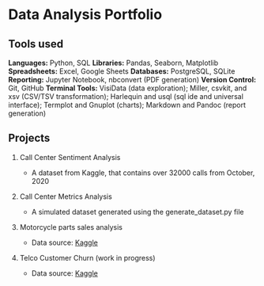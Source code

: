 # Data Analysis Portfolio


## Tools used
**Languages:** Python, SQL
**Libraries:** Pandas, Seaborn, Matplotlib
**Spreadsheets:** Excel, Google Sheets
**Databases:** PostgreSQL, SQLite
**Reporting:** Jupyter Notebook, nbconvert (PDF generation)
**Version Control:** Git, GitHub
**Terminal Tools:** VisiData (data exploration); Miller, csvkit, and xsv (CSV/TSV transformation); Harlequin
and usql (sql ide and universal interface); Termplot and Gnuplot (charts); Markdown and Pandoc (report
generation)

## Projects
1. Call Center Sentiment Analysis
	- A dataset from Kaggle, that contains over 32000 calls from October, 2020

1. Call Center Metrics Analysis
	- A simulated dataset generated using the generate_dataset.py file

1. Motorcycle parts sales analysis
	- Data source: [Kaggle](https://www.kaggle.com/code/devijeganath/motorcycle-parts-sales-analysis/notebook)

1. Telco Customer Churn (work in progress)
	- Data source: [Kaggle](https://www.kaggle.com/datasets/blastchar/telco-customer-churn)

